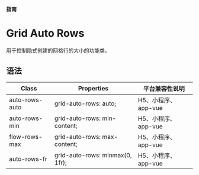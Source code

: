 #### <span class="text-lg text-gray-500 font-normal">指南</span>

<div class="w-screen"></div>

# Grid Auto Rows
<a-typography-text>
    用于控制隐式创建的网格行的大小的功能类。
</a-typography-text>

<CssPrefix />

## 语法
| Class | Properties | 平台兼容性说明
| --- | --- | ---
| <a-link status="success">auto-rows-auto</a-link> | <a-link>grid-auto-rows: auto;</a-link> | H5、小程序、app-vue
| <a-link status="success">auto-rows-min</a-link> | <a-link>grid-auto-rows: min-content;</a-link> | H5、小程序、app-vue
| <a-link status="success">flow-rows-max</a-link> | <a-link>grid-auto-rows: max-content;</a-link> | H5、小程序、app-vue
| <a-link status="success">auto-rows-fr</a-link> | <a-link>grid-auto-rows: minmax(0, 1fr);</a-link> | H5、小程序、app-vue
